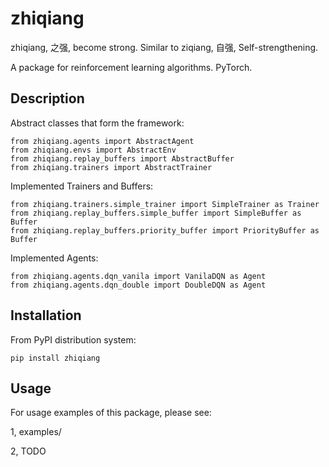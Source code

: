 # zhiqiang

zhiqiang, 之强, become strong. Similar to ziqiang, 自强, Self-strengthening.

A package for reinforcement learning algorithms. PyTorch.


## Description

Abstract classes that form the framework:
```
from zhiqiang.agents import AbstractAgent
from zhiqiang.envs import AbstractEnv
from zhiqiang.replay_buffers import AbstractBuffer
from zhiqiang.trainers import AbstractTrainer
```

Implemented Trainers and Buffers:
```
from zhiqiang.trainers.simple_trainer import SimpleTrainer as Trainer
from zhiqiang.replay_buffers.simple_buffer import SimpleBuffer as Buffer
from zhiqiang.replay_buffers.priority_buffer import PriorityBuffer as Buffer
```

Implemented Agents:
```
from zhiqiang.agents.dqn_vanila import VanilaDQN as Agent
from zhiqiang.agents.dqn_double import DoubleDQN as Agent

```


## Installation

From PyPI distribution system:

```
pip install zhiqiang
```


## Usage

For usage examples of this package, please see:

1, examples/

2, TODO


</br>
